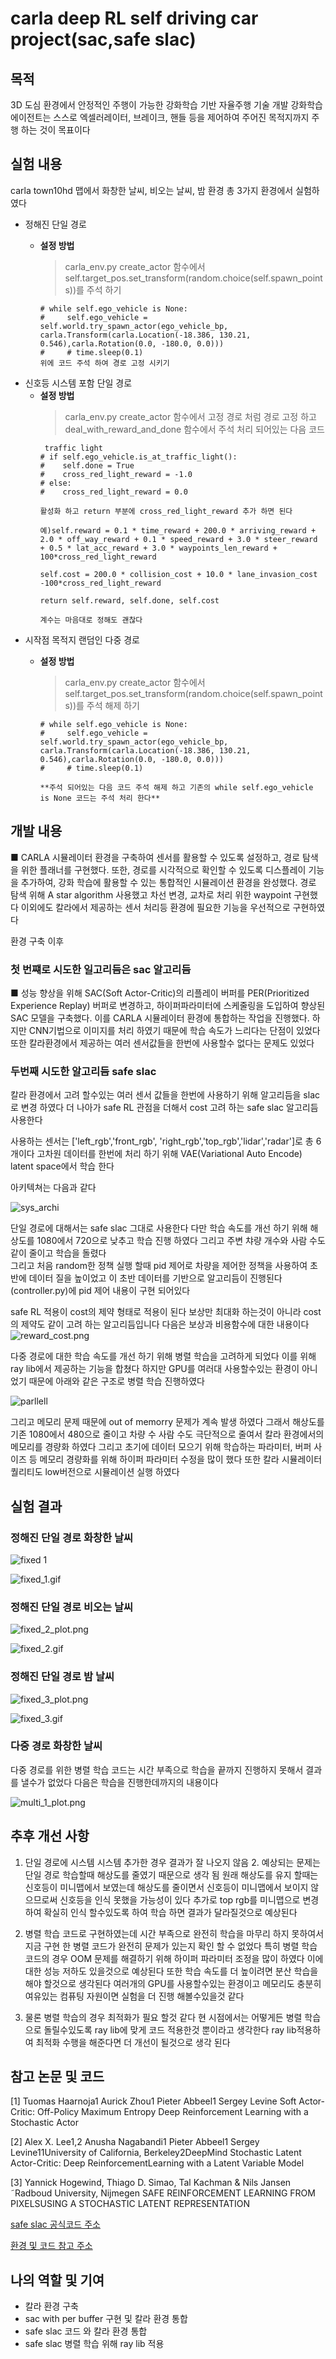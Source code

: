 # carla deep RL self driving car project(sac,safe slac)




## 목적 
3D 도심 환경에서 안정적인 주행이 가능한 강화학습 기반 자율주행 기술 개발 강화학습 에이전트는 스스로 엑셀러레이터, 브레이크, 핸들 등을 제어하여 주어진 목적지까지 주행 하는 것이 목표이다 

## 실험 내용
carla town10hd 맵에서 화창한 날씨, 비오는 날씨, 밤 환경 총 3가지 환경에서 실험하였다

* 정해진 단일 경로 
  * **설정 방법**
    > carla_env.py create_actor 함수에서   
     self.target_pos.set_transform(random.choice(self.spawn_points))를 주석 하기   
        
        # while self.ego_vehicle is None:
        #     self.ego_vehicle = self.world.try_spawn_actor(ego_vehicle_bp, carla.Transform(carla.Location(-18.386, 130.21, 0.546),carla.Rotation(0.0, -180.0, 0.0)))
        #     # time.sleep(0.1)
        위에 코드 주석 하여 경로 고정 시키기 

   


* 신호등 시스템 포함 단일 경로 
  * **설정 방법**
    > carla_env.py create_actor 함수에서 고정 경로 처럼 경로 고정 하고   
        deal_with_reward_and_done 함수에서 주석 처리 되어있는 다음 코드   
    > 
         traffic light
        # if self.ego_vehicle.is_at_traffic_light():
        #    self.done = True
        #    cross_red_light_reward = -1.0
        # else:
        #    cross_red_light_reward = 0.0
        
        활성화 하고 return 부분에 cross_red_light_reward 추가 하면 된다
  
        예)self.reward = 0.1 * time_reward + 200.0 * arriving_reward + 2.0 * off_way_reward + 0.1 * speed_reward + 3.0 * steer_reward + 0.5 * lat_acc_reward + 3.0 * waypoints_len_reward + 100*cross_red_light_reward

        self.cost = 200.0 * collision_cost + 10.0 * lane_invasion_cost -100*cross_red_light_reward

        return self.reward, self.done, self.cost
        
        계수는 마음대로 정해도 괜찮다   
  


* 시작점 목적지 랜덤인 다중 경로 
  * **설정 방법**
    > carla_env.py create_actor 함수에서  
      self.target_pos.set_transform(random.choice(self.spawn_points))를 주석 해제 하기
        
        # while self.ego_vehicle is None:
        #     self.ego_vehicle = self.world.try_spawn_actor(ego_vehicle_bp, carla.Transform(carla.Location(-18.386, 130.21, 0.546),carla.Rotation(0.0, -180.0, 0.0)))
        #     # time.sleep(0.1)
  
        **주석 되어있는 다음 코드 주석 해제 하고 기존의 while self.ego_vehicle is None 코드는 주석 처리 한다**




## 개발 내용 

■ CARLA 시뮬레이터 환경을 구축하여 센서를 활용할 수 있도록 설정하고, 경로 탐색을 위한 플래너를 구현했다. 또한, 경로를 시각적으로 확인할 수 있도록 디스플레이 기능을 추가하여, 강화 학습에 활용할 수 있는 통합적인 시뮬레이션 환경을 완성했다.
경로 탐색 위해 A star algorithm 사용했고 차선 변경, 교차로 처리 위한 waypoint 구현했다 이외에도 칼라에서 제공하는 센서 처리등 환경에 필요한 기능을 우선적으로 구현하였다 

환경 구축 이후 

### 첫 번쨰로 시도한 일고리듬은 sac 알고리듬 

■ 성능 향상을 위해 SAC(Soft Actor-Critic)의 리플레이 버퍼를 PER(Prioritized Experience Replay) 버퍼로 변경하고, 하이퍼파라미터에 스케줄링을 도입하여 향상된 SAC 모델을 구축했다. 이를 CARLA 시뮬레이터 환경에 통합하는 작업을 진행했다.
하지만 CNN기법으로 이미지를 처리 하였기 때문에 학습 속도가 느리다는 단점이 있었다 또한 칼라환경에서 제공하는 여러 센서값들을 한번에 사용할수 없다는 문제도 있었다 



### 두번째 시도한 알고리듬 safe slac
칼라 환경에서 고려 할수있는 여러 센서 값들을 한번에 사용하기 위해 알고리듬을 slac로 변경 하였다 더 나아가 safe RL 관점을 더해서 cost 고려 하는 safe slac 알고리듬 사용한다 


사용하는 센서는 ['left_rgb','front_rgb', 'right_rgb','top_rgb','lidar','radar']로 총 6개이다 고차원 데이터를 한번에 처리 하기 위해 VAE(Variational Auto Encode) latent space에서 학습 한다 

아키텍쳐는 다음과 같다   

![sys_archi](img_video/sys_architecture.png)


단일 경로에 대해서는 safe slac 그대로 사용한다  다만 학습 속도를 개선 하기 위해 해상도를 1080에서 720으로 낮추고 학습 진행 하였다 그리고 주변 챠량 개수와 사람 수도 같이 줄이고 학습을 돌렸다    
그리고 처음 random한 정책 실행 할때 pid 제어로 차량을 제어한 정책을 사용하여 초반에 데이터 질을 높이었고 이 초반 데이터를 기반으로 알고리듬이 진행된다
(controller.py)에 pid 제어 내용이 구현 되어있다 


safe RL 적용이 cost의 제약 형태로 적용이 된다 보상만 최대화 하는것이 아니라 cost의 제약도 같이 고려 하는 알고리듬입니다 다음은 보상과 비용함수에 대한 내용이다
![reward_cost.png](img_video%2Freward_cost.png)

다중 경로에 대한 학습 속도를 개선 하기 위해 병렬 학습을 고려하게 되었다 이를 위해 ray lib에서 제공하는 기능을 합쳤다 하지만 GPU를 여러대 사용할수있는 환경이 아니었기 때문에 아래와 같은 구조로 병렬 학습 진행하였다 

![parllell](img_video/parllell.png)

그리고 메모리 문제 때문에 out of memorry 문제가 계속 발생 하였다 그래서 해상도를 기존 1080에서 480으로 줄이고 차량 수 사람 수도 극단적으로 줄여서 칼라 환경에서의 메모리를 경량화 하였다 그리고 초기에 데이터 모으기 위해 학습하는 파라미터, 버퍼 사이즈 등 메모리 경량화를 위해 하이퍼 파라미터 수정을 많이 했다 
또한 칼라 시뮬레이터 퀄리티도 low버전으로 시뮬레이션 실행 하였다 


## 실험 결과

### 정해진 단일 경로 화창한 날씨


![fixed 1](img_video/fixed_1_plot.png)  



![fixed_1.gif](img_video%2Ffixed_1.gif)  




### 정해진 단일 경로 비오는 날씨   


![fixed_2_plot.png](img_video%2Ffixed_2_plot.png)  


![fixed_2.gif](img_video%2Ffixed_2.gif)


### 정해진 단일 경로 밤 날씨   


![fixed_3_plot.png](img_video%2Ffixed_3_plot.png)  



![fixed_3.gif](img_video%2Ffixed_3.gif)

### 다중 경로 화창한 날씨  
다중 경로를 위한 병렬 학습 코드는 시간 부족으로 학습을 끝까지 진행하지 못해서 결과를 낼수가 없었다 
다음은 학습을 진행한데까지의 내용이다 

![multi_1_plot.png](img_video%2Fmulti_1_plot.png)


## 추후 개선 사항 

1. 단일 경로에 시스템 시스템 추가한 경우 결과가 잘 나오지 않음
   2. 예상되는 문제는 단일 경로 학습할때 해상도를 줄였기 때문으로 생각 됨 원래 해상도를 유지 할때는 신호등이 미니맵에서 보였는데 해상도를 줄이면서 신호등이 미니맵에서 보이지 않으므로써 신호등을 인식 못했을 가능성이 있다 추가로 top rgb를 미니맵으로 변경 하여 확실히 인식 할수있도록 하여 학습 하면 결과가 달라질것으로 예상된다 

2. 병렬 학습 코드로 구현하였는데 시간 부족으로 완전히 학습을 마무리 하지 못하여서 지금 구현 한 병렬 코드가 완전히 문제가 있는지 확인 할 수 없었다 특히 병렬 학습 코드의 경우 OOM 문제를 해결하기 위해 하이퍼 파라미터 조정을 많이 하였다 이에대한 성능 저하도 있을것으로 예상된다 또한 학습 속도를 더 높이려면 분산 학습을 해야 할것으로 생각된다 
여러개의 GPU를 사용할수있는 환경이고 메모리도 충분히 여유있는 컴퓨팅 자원이면 실험을 더 진행 해볼수있을것 같다 

3. 물론 병렬 학습의 경우 최적화가 필요 할것 같다 현 시점에서는 어떻게든 병렬 학습으로 돌릴수있도록 ray lib에 맞게 코드 적용한것 뿐이라고 생각한다 ray lib적용하여 최적화 수행을 해준다면 더 개선이 될것으로 생각 된다 





## 참고 논문 및 코드 

[1] Tuomas Haarnoja1 Aurick Zhou1 Pieter Abbeel1 Sergey Levine Soft Actor-Critic: Off-Policy Maximum Entropy Deep Reinforcement Learning with a Stochastic Actor  

[2] Alex X. Lee1,2 Anusha Nagabandi1 Pieter Abbeel1 Sergey Levine11University of California, Berkeley2DeepMind Stochastic Latent Actor-Critic: Deep ReinforcementLearning with a Latent Variable Model  

[3] Yannick Hogewind, Thiago D. Simao, Tal Kachman & Nils Jansen ˜Radboud University, Nijmegen SAFE REINFORCEMENT LEARNING FROM PIXELSUSING A STOCHASTIC LATENT REPRESENTATION  

[safe slac 공식코드 주소](https://github.com/lava-lab/safe-slac)

[환경 및 코드 참고 주소](https://github.com/WeiZhang1988/safe-slac-for-e2e-autonomous-driving)



## 나의 역할 및 기여 

* 칼라 환경 구축
* sac with per buffer 구현 및 칼라 환경 통합
* safe slac 코드 와 칼라 환경 통합 
* safe slac 병렬 학습 위해 ray lib 적용 
